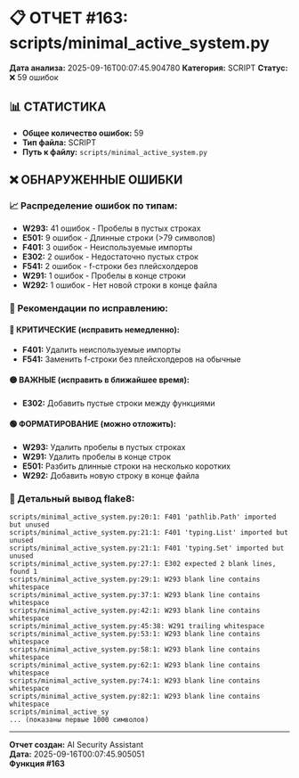 # 📋 ОТЧЕТ #163: scripts/minimal_active_system.py

**Дата анализа:** 2025-09-16T00:07:45.904780
**Категория:** SCRIPT
**Статус:** ❌ 59 ошибок

## 📊 СТАТИСТИКА

- **Общее количество ошибок:** 59
- **Тип файла:** SCRIPT
- **Путь к файлу:** `scripts/minimal_active_system.py`

## ❌ ОБНАРУЖЕННЫЕ ОШИБКИ

### 📈 Распределение ошибок по типам:

- **W293:** 41 ошибок - Пробелы в пустых строках
- **E501:** 9 ошибок - Длинные строки (>79 символов)
- **F401:** 3 ошибок - Неиспользуемые импорты
- **E302:** 2 ошибок - Недостаточно пустых строк
- **F541:** 2 ошибок - f-строки без плейсхолдеров
- **W291:** 1 ошибок - Пробелы в конце строки
- **W292:** 1 ошибок - Нет новой строки в конце файла

### 🎯 Рекомендации по исправлению:

#### 🔴 КРИТИЧЕСКИЕ (исправить немедленно):
- **F401:** Удалить неиспользуемые импорты
- **F541:** Заменить f-строки без плейсхолдеров на обычные

#### 🟡 ВАЖНЫЕ (исправить в ближайшее время):
- **E302:** Добавить пустые строки между функциями

#### 🟢 ФОРМАТИРОВАНИЕ (можно отложить):
- **W293:** Удалить пробелы в пустых строках
- **W291:** Удалить пробелы в конце строк
- **E501:** Разбить длинные строки на несколько коротких
- **W292:** Добавить новую строку в конце файла

### 📝 Детальный вывод flake8:

```
scripts/minimal_active_system.py:20:1: F401 'pathlib.Path' imported but unused
scripts/minimal_active_system.py:21:1: F401 'typing.List' imported but unused
scripts/minimal_active_system.py:21:1: F401 'typing.Set' imported but unused
scripts/minimal_active_system.py:27:1: E302 expected 2 blank lines, found 1
scripts/minimal_active_system.py:29:1: W293 blank line contains whitespace
scripts/minimal_active_system.py:37:1: W293 blank line contains whitespace
scripts/minimal_active_system.py:42:1: W293 blank line contains whitespace
scripts/minimal_active_system.py:45:38: W291 trailing whitespace
scripts/minimal_active_system.py:53:1: W293 blank line contains whitespace
scripts/minimal_active_system.py:58:1: W293 blank line contains whitespace
scripts/minimal_active_system.py:62:1: W293 blank line contains whitespace
scripts/minimal_active_system.py:74:1: W293 blank line contains whitespace
scripts/minimal_active_system.py:82:1: W293 blank line contains whitespace
scripts/minimal_active_sy
... (показаны первые 1000 символов)
```

---
**Отчет создан:** AI Security Assistant  
**Дата:** 2025-09-16T00:07:45.905051  
**Функция #163**
